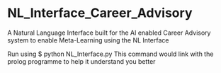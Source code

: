 # NL_Interface_Career_Advisory
A Natural Language Interface built for the AI enabled Career Advisory system to enable Meta-Learning using the NL Interface

Run using
$ python NL_Interface.py
This command would link with the prolog programme to help it understand you better
